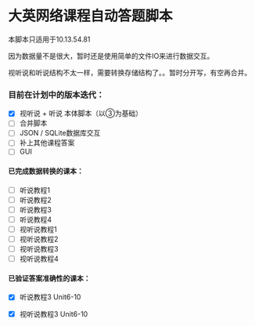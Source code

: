 # 大英网络课程自动答题脚本
本脚本只适用于10.13.54.81

因为数据量不是很大，暂时还是使用简单的文件IO来进行数据交互。

视听说和听说结构不太一样，需要转换存储结构了。。暂时分开写，有空再合并。

### 目前在计划中的版本迭代：

- [x] 视听说 + 听说 本体脚本（以③为基础）
- [ ] 合并脚本
- [ ] JSON / SQLite数据库交互
- [ ] 补上其他课程答案
- [ ] GUI

#### 已完成数据转换的课本：

- [ ] 听说教程1
- [ ] 听说教程2
- [ ] 听说教程3
- [ ] 听说教程4
- [ ] 视听说教程1
- [ ] 视听说教程2
- [ ] 视听说教程3
- [ ] 视听说教程4

#### 已验证答案准确性的课本：

- [x] 听说教程3 Unit6-10
- [x] 视听说教程3 Unit6-10

